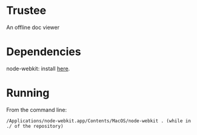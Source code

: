 Trustee
=======

An offline doc viewer

Dependencies
============

node-webkit: install [here](https://github.com/rogerwang/node-webkit).

Running
=======

From the command line:

    /Applications/node-webkit.app/Contents/MacOS/node-webkit . (while in ./ of the repository)
